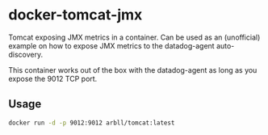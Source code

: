 # docker-tomcat-jmx
Tomcat exposing JMX metrics in a container. Can be used as an (unofficial) example on how to expose JMX metrics to the datadog-agent auto-discovery.

This container works out of the box with the datadog-agent as long as you expose the 9012 TCP port.

## Usage

```bash
docker run -d -p 9012:9012 arbll/tomcat:latest
```

